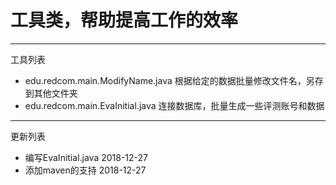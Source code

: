 # 工具类，帮助提高工作的效率
---
工具列表
+ edu.redcom.main.ModifyName.java 根据给定的数据批量修改文件名，另存到其他文件夹
+ edu.redcom.main.EvaInitial.java 连接数据库，批量生成一些评测账号和数据
---
更新列表
+ 编写EvaInitial.java 2018-12-27
+ 添加maven的支持 2018-12-27


